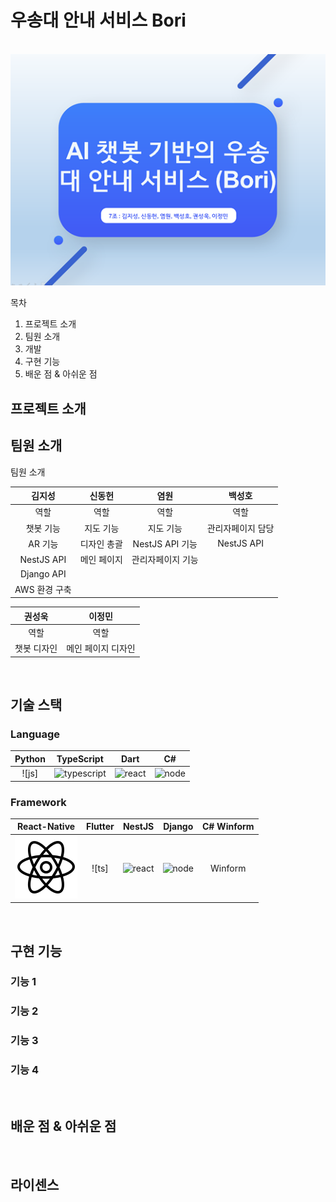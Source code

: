 # 우송대 안내 서비스 Bori

<p align="center">
  <br>
  <img src="./readImage/KakaoTalk_20230222_141945384.png">
  <br>
</p>

목차
1. 프로젝트 소개
2. 팀원 소개
3. 개발 
4. 구현 기능
5. 배운 점 & 아쉬운 점

## 프로젝트 소개

## 팀원 소개

<p align="justify">
팀원 소개
</p>

| 김지성 | 신동헌 |  염원   |  백성호           |
| :--------: | :--------: | :------: | :-----: |
|     역할    |   역할   | 역할 | 역할 |
|   챗봇 기능      |   지도 기능        |     지도 기능      |    관리자페이지 담당     |
|   AR 기능   |    디자인 총괄     |      NestJS API 기능       |   NestJS API      |
|   NestJS API     |    메인 페이지    |  관리자페이지 기능         |       |
|   Django API      |            |          |         |
|   AWS 환경 구축      |            |          |         |

| 권성욱 | 이정민 |
| :--------: | :--------: |
|   역할   |   역할    |
|   챗봇 디자인    |   메인 페이지 디자인    |

<br>

## 기술 스택

### Language

| Python | TypeScript |  Dart   |  C#   |  
| :--------: | :--------: | :------: | :-----: | 
|   ![js]    |   ![typescript]    | ![react] | ![node] | 

### Framework

| React-Native | Flutter |  NestJS   |  Django   | C# Winform |
| :--------: | :--------: | :------: | :-----: | :------: |
|   ![react-native]    |   ![ts]    | ![react] | ![node] | Winform   |


<br>

## 구현 기능

### 기능 1

### 기능 2

### 기능 3

### 기능 4

<br>

## 배운 점 & 아쉬운 점

<p align="justify">

</p>

<br>

## 라이센스

<!-- Stack Icon Refernces -->

[typescript]: /readImage/icons8-typescript
[react]: /images/stack/react.svg
[node]: /images/stack/node.svg
[react-native]: /readImage/icons8-RN.svg



